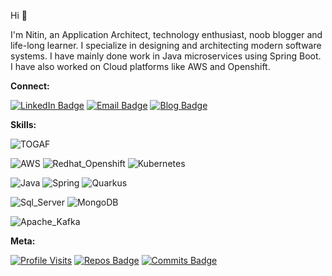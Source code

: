 Hi 👋

I'm Nitin, an Application Architect, technology enthusiast, noob blogger and life-long learner. I specialize in designing and architecting modern software systems. I have mainly done work in Java microservices using Spring Boot. I have also worked on Cloud platforms like AWS and Openshift.

**Connect:**

[![LinkedIn Badge](https://img.shields.io/badge/LinkedIn-Profile-blue?style=for-the-badge&logo=linkedin)](https://www.linkedin.com/in/nitinratnakaran/)
[![Email Badge](https://img.shields.io/badge/Email-nitin.ratnakaran@gmail.com-blue?style=for-the-badge&logo=mail.ru)](mailto:nitin.ratnakaran@gmail.com)
[![Blog Badge](https://img.shields.io/badge/Blog-Tech%20Bytez-blue?style=for-the-badge&logo=microsoftacademic)](https://nitin-ratnakaran.github.io/)


**Skills:**

![TOGAF](https://img.shields.io/badge/-TOGAF-blue?style=for-the-badge&logo=curl&logoColor=white&labelColor=3B3B3B&color=34f5c5)

![AWS](https://img.shields.io/badge/-AWS-blue?style=for-the-badge&logo=amazonaws&logoColor=white&labelColor=4c5270&color=ff9900)
![Redhat_Openshift](https://img.shields.io/badge/-Redhat_Openshift-blue?style=for-the-badge&logo=redhatopenshift&logoColor=white&labelColor=4c5270&color=EE0000)
![Kubernetes](https://img.shields.io/badge/-Kubernetes-blue?style=for-the-badge&logo=kubernetes&logoColor=white&labelColor=4c5270&color=326CE5)

![Java](https://img.shields.io/badge/-Java-blue?style=for-the-badge&logo=java&logoColor=white&labelColor=000000&color=5382a1)
![Spring](https://img.shields.io/badge/-Spring-blue?style=for-the-badge&logo=spring&logoColor=white&labelColor=000000&color=6DB33F)
![Quarkus](https://img.shields.io/badge/-Quarkus-blue?style=for-the-badge&logo=quarkus&logoColor=white&labelColor=000000&color=4695EB)

![Sql_Server](https://img.shields.io/badge/-Sql_Server-blue?style=for-the-badge&logo=microsoftsqlserver&logoColor=white&labelColor=233d22&color=CC2927)
![MongoDB](https://img.shields.io/badge/-MongoDB-blue?style=for-the-badge&logo=mongodb&logoColor=white&labelColor=233d22&color=47A248)

![Apache_Kafka](https://img.shields.io/badge/-Apache_Kafka-blue?style=for-the-badge&logo=apachekafka&logoColor=white&labelColor=a45c40&color=231F20)


**Meta:**

[![Profile Visits](https://badges.pufler.dev/visits/nitin-ratnakaran/nitin-ratnakaran)](https://github.com/nitin-ratnakaran/)
[![Repos Badge](https://badges.pufler.dev/repos/nitin-ratnakaran)](https://github.com/nitin-ratnakaran/)
[![Commits Badge](https://badges.pufler.dev/commits/monthly/nitin-ratnakaran)](https://github.com/nitin-ratnakaran/)

<!---
nitin-ratnakaran/nitin-ratnakaran is a ✨ special ✨ repository because its `README.md` (this file) appears on your GitHub profile.
You can click the Preview link to take a look at your changes.
--->
